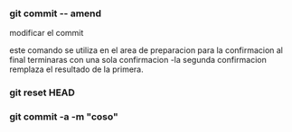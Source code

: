### git commit -- amend

modificar el commit

este comando se utiliza en el area de preparacion para la confirmacion
al final terminaras con una sola confirmacion
-la segunda confirmacion remplaza el resultado de la primera.



### git reset HEAD   
### git commit -a -m "coso"
